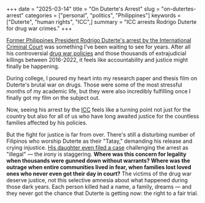 +++
date = "2025-03-14"
title = "On Duterte's Arrest"
slug = "on-dutertes-arrest"
categories = ["personal", "politics", "Philippines"]
keywords = ["Duterte", "human rights", "ICC",]
summary = "ICC arrests Rodrigo Duterte for drug war crimes."
+++

[Former Philippines President Rodrigo Duterte's arrest by the International Criminal Court](https://apnews.com/article/duterte-icc-drugs-court-philippines-hague-cb071416b50227275c42932c471dc0b7) was something I've been waiting to see for years. After all his controversial [drug war policies](https://www.hrw.org/tag/philippines-war-drugs) and those thousands of extrajudicial killings between 2016-2022, it feels like accountability and justice might finally be happening.

During college, I poured my heart into my research paper and thesis film on Duterte's brutal war on drugs. Those were some of the most stressful months of my academic life, but they were also incredibly fulfilling once I finally got my film on the subject out.

Now, seeing his arrest by the [ICC](https://www.icc-cpi.int/news/situation-philippines-rodrigo-roa-duterte-icc-custody) feels like a turning point not just for the country but also for all of us who have long awaited justice for the countless families affected by his policies.

But the fight for justice is far from over. There's still a disturbing number of Filipinos who worship Duterte as their "Tatay," demanding his release and crying injustice. [His daughter even filed a case](https://www.philstar.com/headlines/2025/03/12/2427836/kitty-duterte-files-habeas-corpus-petition-bring-back-arrested-dad) challenging the arrest as "illegal" — the irony is staggering. **Where was this concern for legality when thousands were gunned down without warrants? Where was the outrage when entire communities lived in fear, when families lost loved ones who never even got their day in court?** The victims of the drug war deserve justice, not this selective amnesia about what happened during those dark years. Each person killed had a name, a family, dreams — and they never got the chance that Duterte is getting now: the right to a fair trial.
